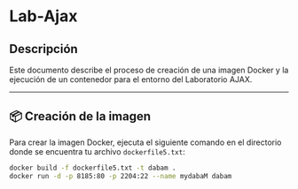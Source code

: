 # Lab-Ajax

## Descripción
Este documento describe el proceso de creación de una imagen Docker y la ejecución de un contenedor para el entorno del Laboratorio AJAX.

---

## 📦 **Creación de la imagen**

Para crear la imagen Docker, ejecuta el siguiente comando en el directorio donde se encuentra tu archivo `dockerfile5.txt`:

```bash
docker build -f dockerfile5.txt -t dabam .
docker run -d -p 8185:80 -p 2204:22 --name mydabaM dabam
